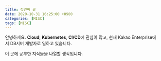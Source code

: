 ```yaml
---
title: 첫번째 글
date: 2020-10-31 16:25:00 +0900
categories: [MISC]
tags: [MISC]
---
```

안녕하세요. **Cloud**, **Kubernetes**, **CI/CD**에 관심이 많고, 
현재 Kakao Enterprise에서 DB서버 개발자로 일하고 있습니다.

이 곳에 공부한 지식들을 나열할 생각입니다. 

